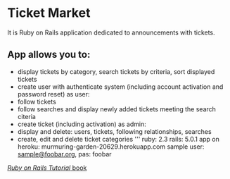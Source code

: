 # Ticket Market
It is Ruby on Rails application dedicated to announcements with tickets.
## App allows you to:
- display tickets by category, search tickets by criteria, sort displayed tickets
- create user with authenticate system (including account activation and password reset)
  as user:
- follow tickets
- follow searches and display newly added tickets meeting the search citeria
- create ticket (including activation)
  as admin:
- display and delete: users, tickets, following relationships, searches
- create, edit and delete ticket categories
'''
ruby: 2.3
rails: 5.0.1
app on heroku: murmuring-garden-20629.herokuapp.com
sample user: sample@foobar.org, pas: foobar

[*Ruby on Rails Tutorial* book](http://www.railstutorial.org/book)